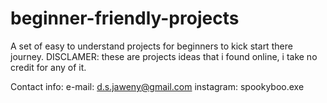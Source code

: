 # beginner-friendly-projects
A set of easy to understand projects for beginners to kick start there journey.
DISCLAMER: these are projects ideas that i found online, i take no credit for any of it.

Contact info:
e-mail: d.s.jaweny@gmail.com
instagram: spookyboo.exe
